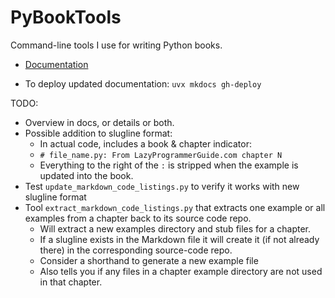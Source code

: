 # PyBookTools

Command-line tools I use for writing Python books.

- [Documentation](https://bruceeckel.github.io/pybooktools/)

- To deploy updated documentation: `uvx mkdocs gh-deploy`

TODO:

- Overview in docs, or details or both.
- Possible addition to slugline format:
    - In actual code, includes a book & chapter indicator:
    - `# file_name.py: From LazyProgrammerGuide.com chapter N`
    - Everything to the right of the `:` is stripped when the example is updated into the book.
- Test `update_markdown_code_listings.py` to verify it works with new slugline format
- Tool `extract_markdown_code_listings.py` that extracts one example or all examples from a chapter back to its source
  code repo.
    - Will extract a new examples directory and stub files for a chapter.
    - If a slugline exists in the Markdown file it will create it (if not already there) in the corresponding
      source-code repo.
    - Consider a shorthand to generate a new example file
    - Also tells you if any files in a chapter example directory are not used in that chapter.
